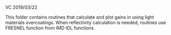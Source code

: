 VC 2019/03/22

This folder contains routines that calculate and plot gains in using light materials overcoatings.
When reflectivity calculation is needed, routines use FRESNEL function from IMD IDL functions.
